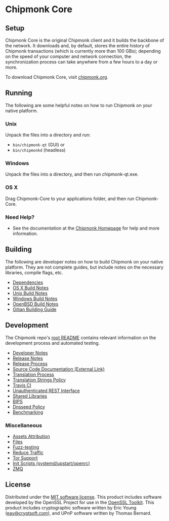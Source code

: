 Chipmonk Core
=============

Setup
---------------------
Chipmonk Core is the original Chipmonk client and it builds the backbone of the network. It downloads and, by default, stores the entire history of Chipmonk transactions (which is currently more than 100 GBs); depending on the speed of your computer and network connection, the synchronization process can take anywhere from a few hours to a day or more.

To download Chipmonk Core, visit [chipmonk.org](https://chipmonk.org/download-page.html#home).

Running
---------------------
The following are some helpful notes on how to run Chipmonk on your native platform.

### Unix

Unpack the files into a directory and run:

- `bin/chipmonk-qt` (GUI) or
- `bin/chipmonkd` (headless)

### Windows

Unpack the files into a directory, and then run chipmonk-qt.exe.

### OS X

Drag Chipmonk-Core to your applications folder, and then run Chipmonk-Core.

### Need Help?

* See the documentation at the [Chipmonk Homepage](https://chipmonk.org)
for help and more information.

Building
---------------------
The following are developer notes on how to build Chipmonk on your native platform. They are not complete guides, but include notes on the necessary libraries, compile flags, etc.

- [Dependencies](dependencies.md)
- [OS X Build Notes](build-osx.md)
- [Unix Build Notes](build-unix.md)
- [Windows Build Notes](build-windows.md)
- [OpenBSD Build Notes](build-openbsd.md)
- [Gitian Building Guide](gitian-building.md)

Development
---------------------
The Chipmonk repo's [root README](/README.md) contains relevant information on the development process and automated testing.

- [Developer Notes](developer-notes.md)
- [Release Notes](release-notes.md)
- [Release Process](release-process.md)
- [Source Code Documentation (External Link)](https://dev.visucore.com/chipmonk/doxygen/)
- [Translation Process](translation_process.md)
- [Translation Strings Policy](translation_strings_policy.md)
- [Travis CI](travis-ci.md)
- [Unauthenticated REST Interface](REST-interface.md)
- [Shared Libraries](shared-libraries.md)
- [BIPS](bips.md)
- [Dnsseed Policy](dnsseed-policy.md)
- [Benchmarking](benchmarking.md)

### Miscellaneous
- [Assets Attribution](assets-attribution.md)
- [Files](files.md)
- [Fuzz-testing](fuzzing.md)
- [Reduce Traffic](reduce-traffic.md)
- [Tor Support](tor.md)
- [Init Scripts (systemd/upstart/openrc)](init.md)
- [ZMQ](zmq.md)

License
---------------------
Distributed under the [MIT software license](/COPYING).
This product includes software developed by the OpenSSL Project for use in the [OpenSSL Toolkit](https://www.openssl.org/). This product includes
cryptographic software written by Eric Young ([eay@cryptsoft.com](mailto:eay@cryptsoft.com)), and UPnP software written by Thomas Bernard.
